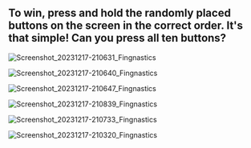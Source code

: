 ## To win, press and hold the randomly placed buttons on the screen in the correct order. It's that simple! Can you press all ten buttons?

<div class="grid" markdown>
  
![Screenshot_20231217-210631_Fingnastics](https://github.com/user-attachments/assets/022a54b3-1b8c-405a-a02e-ba13c8411448)

![Screenshot_20231217-210640_Fingnastics](https://github.com/user-attachments/assets/32f1df83-9549-4e26-84b6-655a928070bd)

![Screenshot_20231217-210647_Fingnastics](https://github.com/user-attachments/assets/31a93649-fa5c-4aa9-8b32-debc3ecc5b3c)

![Screenshot_20231217-210839_Fingnastics](https://github.com/user-attachments/assets/7bf329ec-eb9d-44ce-bac4-0083939a97e0)

![Screenshot_20231217-210733_Fingnastics](https://github.com/user-attachments/assets/2c1edd3e-4504-4fc4-a913-5322aad97dc1)

![Screenshot_20231217-210320_Fingnastics](https://github.com/user-attachments/assets/ea8e31db-865e-4168-96cf-ca9cf59409a2)

</div>
